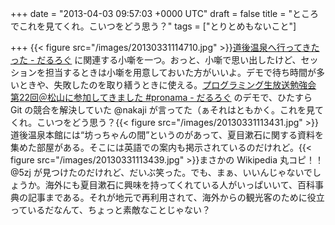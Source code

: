 
+++
date = "2013-04-03 09:57:03 +0000 UTC"
draft = false
title = "ところでこれを見てくれ。こいつをどう思う？"
tags = ["とりとめもないこと"]

+++
{{< figure src="/images/20130331114710.jpg"  >}}<a href="https://blog.daruyanagi.jp/entry/2013/04/03/080959">道後温泉へ行ってきたった - だるろぐ</a> に関連する小噺を一つ。おっと、小噺で思い出したけど、セッションを担当するときは小噺を用意しておいた方がいいよ。デモで待ち時間が多いときや、失敗したのを取り繕うときに使える。<a href="https://blog.daruyanagi.jp/entry/2013/04/03/072017">プログラミング生放送勉強会 第22回＠松山に参加してきました #pronama - だるろぐ</a> のデモで、ひたすら Git の競合を解決していた @nakaji が言ってた（ぁそれはともかく。これを見てくれ。こいつをどう思う？{{< figure src="/images/20130331113431.jpg"  >}}道後温泉本館には“坊っちゃんの間”というのがあって、夏目漱石に関する資料を集めた部屋がある。そこには英語での案内も掲示されているのだけれど。{{< figure src="/images/20130331113439.jpg"  >}}まさかの Wikipedia 丸コピ！！@5zj が見つけたのだけれど、だいぶ笑った。でも、まぁ、いいんじゃないでしょうか。海外にも夏目漱石に興味を持ってくれている人がいっぱいいて、百科事典の記事まである。それが地元で再利用されて、海外からの観光客のために役立っているだなんて、ちょっと素敵なことじゃない？


